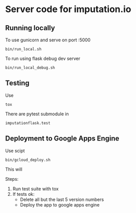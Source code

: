 # Server code for imputation.io

## Running locally 

To use gunicorn and serve on port :5000

```
bin/run_local.sh
```

To run using flask debug dev server

```
bin/run_local_debug.sh
```

## Testing

Use 

```
tox
```

There are pytest submodule in

```
imputationflask.test
```

## Deployment to Google Apps Engine

Use scipt

```
bin/gcloud_deploy.sh
```

This will

Steps:
1. Run test suite with tox
2. If tests ok:
    + Delete all but the last 5 version numbers
    + Deploy the app to google apps engine


